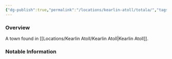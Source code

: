 ```yaml
---
{"dg-publish":true,"permalink":"/locations/kearlin-atoll/totala/","tags":["Undiscovered"],"updated":"2025-06-10T19:04:11.765+01:00"}
---
```



### Overview
A town found in [[Locations/Kearlin Atoll/Kearlin Atoll\|Kearlin Atoll]].

### Notable Information 